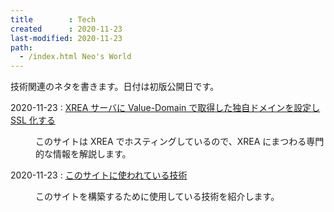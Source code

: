 ```yaml
---
title        : Tech
created      : 2020-11-23
last-modified: 2020-11-23
path:
  - /index.html Neo's World
---
```


技術関連のネタを書きます。日付は初版公開日です。

<dl>
  <dt><time>2020-11-23</time> : <a href="xrea-value-domain-ssl.html">XREA サーバに Value-Domain で取得した独自ドメインを設定し SSL 化する</a></dt>
  <dd>
    <p>このサイトは XREA でホスティングしているので、XREA にまつわる専門的な情報を解説します。</p>
  </dd>
  <dt><time>2020-11-23</time> : <a href="tech-of-this-site.html">このサイトに使われている技術</a></dt>
  <dd>
    <p>このサイトを構築するために使用している技術を紹介します。</p>
  </dd>
</dl>
